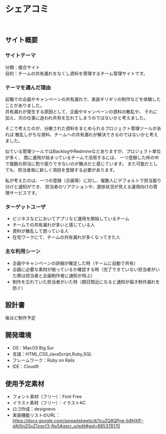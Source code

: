 # シェアコミ
​
## サイト概要
### サイトテーマ
分類：複合サイト<br>
目的：チームの共有漏れをなくし資料を管理するチーム管理サイトです。
<!--何を『目的』とし、どのような『分類』なのかを簡潔に書く-->

### テーマを選んだ理由
前職での企画やキャンペーンの共有漏れで、実装ギリギリの制作などを体験したことがありました。<br>
共有漏れが発生する原因として、企画やキャンペーンの資料の散乱や、
それに加え、次の仕事に追われ共有を忘れてしまうのではないかと考えました。

そこで考えたのが、分散された資料をまとめられるプロジェクト管理ツールがあれば
散乱しがちな資料、チームへの共有漏れが解決できるのではないかと考えました。

似ている管理ツールではBacklogやRedmineなどありますが、プロジェクト単位が多く、
既に運用が始まっているチームで活用するには、
一つ登録した枠の中で複数の担当に割り振りできないのが難点だと感じています。
また可能だとしても、担当者毎に新しく項目を登録する必要があります。

私が考えたのは、一つの登録（企画等）に対し、複数人にデフォルトで担当振り分けと通知ができ、
担当者のリアクションや、進捗状況が見える運用向けの管理サービスです。
<!--なぜこのようなテーマにしたかを説明する-->

### ターゲットユーザ
- ビジネスなどにおいてアプリなど運用を開始しているチーム
- チームでの共有漏れが多いと感じている人
- 資料が散乱して困っている人
- 在宅ワークにて、チームの共有漏れが多くなってきた人

<!--誰に使ってもらうかを具体的に記載する-->

### 主な利用シーン
- 企画やキャンペーンの詳細が確定した時（チームに自動で共有）
- 企画に必要な素材が揃っているか確認する時（完了できていない担当者がいた際は担当者と企画制作者に通知が飛ぶ）
- 制作を忘れていた担当者がいた時（期日間近になると通知が届き制作漏れを防ぐ）

<!--どのような時に使うのかの状況を記載すること-->

## 設計書
後ほど制作予定
<!--テーマを設定・提出する時点では不要です-->

## 開発環境
- OS：MacOS Big Sur
- 言語：HTML,CSS,JavaScript,Ruby,SQL
- フレームワーク：Ruby on Rails
- IDE：Cloud9


## 使用予定素材
- フォント素材（フリー）：Font Free
- イラスト素材（フリー）：イラストAC
- ロゴ作成：designevo
- 実装機能リストのURL：https://docs.google.com/spreadsheets/d/1cuZQ8QPne-b8HXIF-dAIXnZGvZ1zgcf3-Ny5Agscr_o/edit#gid=885378170

<!--- 外部サービスの画像素材・音声素材を使用した場合は、必ずサービス名とURLを明記してください。-->
<!--- アプリケーションの実装に使用したgem/bootstrapのリファレンスなどの記載は不要です。-->
<!--- 使用しない場合は、使用素材の項目をREADMEから削除してください。-->